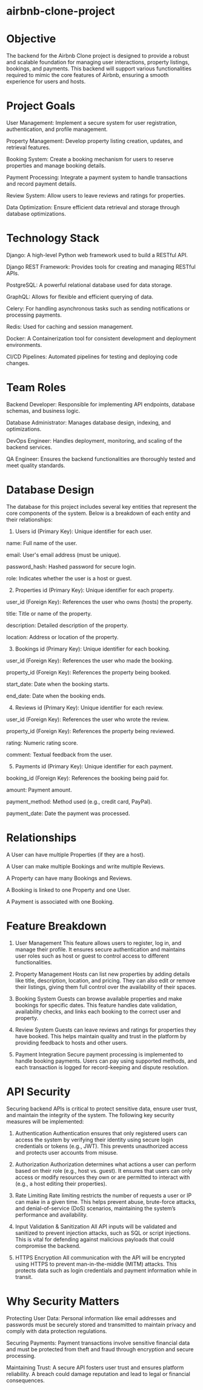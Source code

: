 # airbnb-clone-project
# Objective
The backend for the Airbnb Clone project is designed to provide a robust and scalable foundation for managing user interactions, property listings, bookings, and payments. This backend will support various functionalities required to mimic the core features of Airbnb, ensuring a smooth experience for users and hosts.

# Project Goals
User Management: Implement a secure system for user registration, authentication, and profile management.

Property Management: Develop property listing creation, updates, and retrieval features.

Booking System: Create a booking mechanism for users to reserve properties and manage booking details.

Payment Processing: Integrate a payment system to handle transactions and record payment details.

Review System: Allow users to leave reviews and ratings for properties.

Data Optimization: Ensure efficient data retrieval and storage through database optimizations.

# Technology Stack
Django: A high-level Python web framework used to build a RESTful API.

Django REST Framework: Provides tools for creating and managing RESTful APIs.

PostgreSQL: A powerful relational database used for data storage.

GraphQL: Allows for flexible and efficient querying of data.

Celery: For handling asynchronous tasks such as sending notifications or processing payments.

Redis: Used for caching and session management.

Docker: A Containerization tool for consistent development and deployment environments.

CI/CD Pipelines: Automated pipelines for testing and deploying code changes.

# Team Roles
Backend Developer: Responsible for implementing API endpoints, database schemas, and business logic.

Database Administrator: Manages database design, indexing, and optimizations.

DevOps Engineer: Handles deployment, monitoring, and scaling of the backend services.

QA Engineer: Ensures the backend functionalities are thoroughly tested and meet quality standards.

# Database Design
The database for this project includes several key entities that represent the core components of the system. Below is a breakdown of each entity and their relationships:

1. Users
id (Primary Key): Unique identifier for each user.

name: Full name of the user.

email: User's email address (must be unique).

password_hash: Hashed password for secure login.

role: Indicates whether the user is a host or guest.

2. Properties
id (Primary Key): Unique identifier for each property.

user_id (Foreign Key): References the user who owns (hosts) the property.

title: Title or name of the property.

description: Detailed description of the property.

location: Address or location of the property.

3. Bookings
id (Primary Key): Unique identifier for each booking.

user_id (Foreign Key): References the user who made the booking.

property_id (Foreign Key): References the property being booked.

start_date: Date when the booking starts.

end_date: Date when the booking ends.

4. Reviews
id (Primary Key): Unique identifier for each review.

user_id (Foreign Key): References the user who wrote the review.

property_id (Foreign Key): References the property being reviewed.

rating: Numeric rating score.

comment: Textual feedback from the user.

5. Payments
id (Primary Key): Unique identifier for each payment.

booking_id (Foreign Key): References the booking being paid for.

amount: Payment amount.

payment_method: Method used (e.g., credit card, PayPal).

payment_date: Date the payment was processed.

# Relationships
A User can have multiple Properties (if they are a host).

A User can make multiple Bookings and write multiple Reviews.

A Property can have many Bookings and Reviews.

A Booking is linked to one Property and one User.

A Payment is associated with one Booking.

# Feature Breakdown
1. User Management
This feature allows users to register, log in, and manage their profile. It ensures secure authentication and maintains user roles such as host or guest to control access to different functionalities.

2. Property Management
Hosts can list new properties by adding details like title, description, location, and pricing. They can also edit or remove their listings, giving them full control over the availability of their spaces.

3. Booking System
Guests can browse available properties and make bookings for specific dates. This feature handles date validation, availability checks, and links each booking to the correct user and property.

4. Review System
Guests can leave reviews and ratings for properties they have booked. This helps maintain quality and trust in the platform by providing feedback to hosts and other users.

5. Payment Integration
Secure payment processing is implemented to handle booking payments. Users can pay using supported methods, and each transaction is logged for record-keeping and dispute resolution.

# API Security
Securing backend APIs is critical to protect sensitive data, ensure user trust, and maintain the integrity of the system. The following key security measures will be implemented:

1. Authentication
Authentication ensures that only registered users can access the system by verifying their identity using secure login credentials or tokens (e.g., JWT). This prevents unauthorized access and protects user accounts from misuse.

2. Authorization
Authorization determines what actions a user can perform based on their role (e.g., host vs. guest). It ensures that users can only access or modify resources they own or are permitted to interact with (e.g., a host editing their properties).

3. Rate Limiting
Rate limiting restricts the number of requests a user or IP can make in a given time. This helps prevent abuse, brute-force attacks, and denial-of-service (DoS) scenarios, maintaining the system’s performance and availability.

4. Input Validation & Sanitization
All API inputs will be validated and sanitized to prevent injection attacks, such as SQL or script injections. This is vital for defending against malicious payloads that could compromise the backend.

5. HTTPS Encryption
All communication with the API will be encrypted using HTTPS to prevent man-in-the-middle (MITM) attacks. This protects data such as login credentials and payment information while in transit.

# Why Security Matters
Protecting User Data: Personal information like email addresses and passwords must be securely stored and transmitted to maintain privacy and comply with data protection regulations.

Securing Payments: Payment transactions involve sensitive financial data and must be protected from theft and fraud through encryption and secure processing.

Maintaining Trust: A secure API fosters user trust and ensures platform reliability. A breach could damage reputation and lead to legal or financial consequences.




